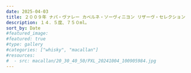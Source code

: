 ```yaml
---
date: 2025-04-03
title: ２００９年 ナパ・ヴァレー カベルネ・ソーヴィニヨン リザーヴ・セレクション
description: １４．５度、７５０ml。
sort_by: Date
#featured_image: 
#featured: true
#type: gallery
#categories: ["whisky", "macallan"]
#resources:
#  - src: macallan/20_30_40_50/PXL_20241004_100905984.jpg
---
```

